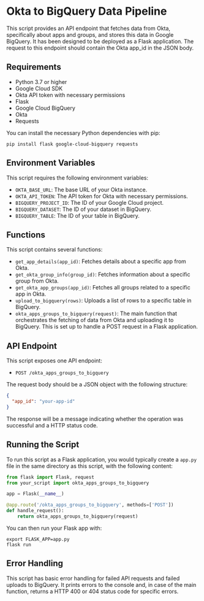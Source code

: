 # Okta to BigQuery Data Pipeline

This script provides an API endpoint that fetches data from Okta, specifically about apps and groups, and stores this data in Google BigQuery. It has been designed to be deployed as a Flask application. The request to this endpoint should contain the Okta app_id in the JSON body.

## Requirements

- Python 3.7 or higher
- Google Cloud SDK
- Okta API token with necessary permissions
- Flask
- Google Cloud BigQuery
- Okta
- Requests

You can install the necessary Python dependencies with pip:

```
pip install flask google-cloud-bigquery requests
```

## Environment Variables

This script requires the following environment variables:

- `OKTA_BASE_URL`: The base URL of your Okta instance.
- `OKTA_API_TOKEN`: The API token for Okta with necessary permissions.
- `BIGQUERY_PROJECT_ID`: The ID of your Google Cloud project.
- `BIGQUERY_DATASET`: The ID of your dataset in BigQuery.
- `BIGQUERY_TABLE`: The ID of your table in BigQuery.

## Functions

This script contains several functions:

- `get_app_details(app_id)`: Fetches details about a specific app from Okta.
- `get_okta_group_info(group_id)`: Fetches information about a specific group from Okta.
- `get_okta_app_groups(app_id)`: Fetches all groups related to a specific app in Okta.
- `upload_to_bigquery(rows)`: Uploads a list of rows to a specific table in BigQuery.
- `okta_apps_groups_to_bigquery(request)`: The main function that orchestrates the fetching of data from Okta and uploading it to BigQuery. This is set up to handle a POST request in a Flask application.

## API Endpoint

This script exposes one API endpoint:

- `POST /okta_apps_groups_to_bigquery`

The request body should be a JSON object with the following structure:

```json
{
  "app_id": "your-app-id"
}
```

The response will be a message indicating whether the operation was successful and a HTTP status code.

## Running the Script

To run this script as a Flask application, you would typically create a `app.py` file in the same directory as this script, with the following content:

```python
from flask import Flask, request
from your_script import okta_apps_groups_to_bigquery

app = Flask(__name__)

@app.route('/okta_apps_groups_to_bigquery', methods=['POST'])
def handle_request():
    return okta_apps_groups_to_bigquery(request)
```

You can then run your Flask app with:

```
export FLASK_APP=app.py
flask run
```

## Error Handling

This script has basic error handling for failed API requests and failed uploads to BigQuery. It prints errors to the console and, in case of the main function, returns a HTTP 400 or 404 status code for specific errors.
